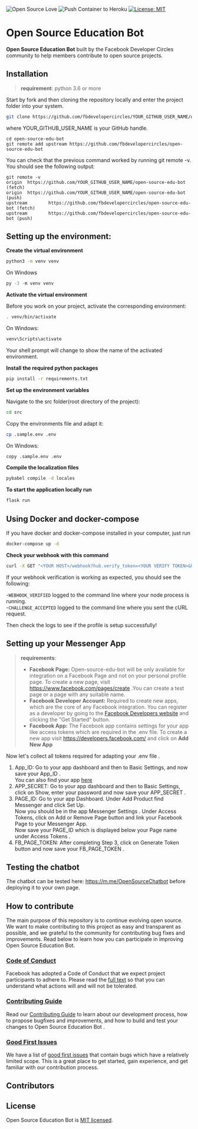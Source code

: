 ![Open Source Love](https://badges.frapsoft.com/os/v2/open-source.svg?v=103)
![Push Container to Heroku](https://github.com/fbdevelopercircles/open-source-edu-bot/workflows/Push%20Container%20to%20Heroku/badge.svg)
[![License: MIT](https://img.shields.io/badge/License-MIT-yellow.svg)](https://opensource.org/licenses/MIT)

# Open Source Education Bot

**Open Source Education Bot** built by the Facebook Developer Circles community to help members contribute to open source projects.

## Installation

> **requirement**: python 3.6 or more

Start by fork and then cloning the repository locally and enter the project folder into your system.

```bash
git clone https://github.com/fbdevelopercircles/YOUR_GITHUB_USER_NAME/open-source-edu-bot 
```

where YOUR_GITHUB_USER_NAME is your GitHub handle.

```
cd open-source-edu-bot
git remote add upstream https://github.com/fbdevelopercircles/open-source-edu-bot
```

You can check that the previous command worked by running git remote -v. You should see the following output:
```
git remote -v
origin  https://github.com/YOUR_GITHUB_USER_NAME/open-source-edu-bot (fetch)
origin  https://github.com/YOUR_GITHUB_USER_NAME/open-source-edu-bot (push)
upstream        https://github.com/fbdevelopercircles/open-source-edu-bot (fetch)
upstream        https://github.com/fbdevelopercircles/open-source-edu-bot (push)
```


## Setting up the environment:

**Create the virtual environment**

```bash
python3 -m venv venv
```

On Windows

```PowerShell
py -3 -m venv venv
```

**Activate the virtual environment**

Before you work on your project, activate the corresponding environment:

```bash
. venv/bin/activate
```

On Windows:
```PowerShell
venv\Scripts\activate
```

Your shell prompt will change to show the name of the activated environment.

**Install the required python packages**

```bash
pip install -r requirements.txt
```

**Set up the environment variables**  

Navigate to the src folder(root directory of the project):

```bash
cd src
```

Copy the environments file and adapt it:

```bash
cp .sample.env .env
```

On Windows:
```bash
copy .sample.env .env
```

**Compile the localization files**

```bash
pybabel compile -d locales
```

**To start the application locally run**

```bash
flask run
```

## Using Docker and docker-compose

If you have docker and docker-compose installed in your computer, just run

```bash
docker-compose up -d
```

**Check your webhook with this command**

```bash
curl -X GET "<YOUR HOST>/webhook?hub.verify_token=<YOUR VERIFY TOKEN>&hub.challenge=CHALLENGE_ACCEPTED&hub.mode=subscribe&init_bot=true"
```
If your webhook verification is working as expected, you should see the following:

-```WEBHOOK_VERIFIED``` logged to the command line where your node process is running.\
-```CHALLENGE_ACCEPTED``` logged to the command line where you sent the cURL request.

Then check the logs to see if the profile is setup successfully!

## Setting up your Messenger App
> **requirements**: 
>- **Facebook Page:**  Open-source-edu-bot will be only available for integration on a Facebook Page and not on your personal profile page.
To create a new page, visit https://www.facebook.com/pages/create .You can create a test page or a page with any suitable name.
>- **Facebook Developer Account:**  Required to create new apps, which are the core of any Facebook integration. You can register as a developer by going to the [Facebook Developers website](https://developers.facebook.com/) and clicking the "Get Started" button.
>- **Facebook App:** The Facebook app contains settings for your app like access tokens which are required in the .env file. To create a new app visit https://developers.facebook.com/ and click on **Add New App**

Now let's collect all tokens required for adapting your .env file .
1.  App_ID: Go to your app dashboard and then to Basic Settings, and now save your App_ID . \
You can also find your app [here](https://developers.facebook.com/apps/) 
2. APP_SECRET: Go to your app dashboard and then to Basic Settings, click on Show, enter your password and now save your APP_SECRET .
3. PAGE_ID: Go to your app Dashboard. Under Add Product find Messenger and click Set Up.\
Now you should be in the app Messenger Settings . 
Under Access Tokens, click on Add or Remove Page button and link your Facebook Page to your Messenger App. \
Now save your PAGE_ID which is displayed below your Page name under Access Tokens .
4. FB_PAGE_TOKEN: After completing Step 3, click on Generate Token button and now save your FB_PAGE_TOKEN .

## Testing the chatbot 

The chatbot can be tested here: https://m.me/OpenSourceChatbot before deploying it to your own page.

## How to contribute

The main purpose of this repository is to continue evolving open source. We want to make contributing to this project as easy and transparent as possible, and we grateful to the community for contributing bug fixes and improvements. Read below to learn how you can participate in improving Open Source Education Bot.

### [Code of Conduct][code]

Facebook has adopted a Code of Conduct that we expect project participants to adhere to.
Please read the [full text][code] so that you can understand what actions will and will not be tolerated.

[code]: ./CODE_OF_CONDUCT.md
### [Contributing Guide][contribute]

Read our [Contributing Guide][contribute] to learn about our development process, how to propose bugfixes and improvements, and how to build and test your changes to Open Source Education Bot .

[contribute]: ./CONTRIBUTING.md

### [Good First Issues][gfi]

We have a list of [good first issues][gfi] that contain bugs which have a relatively limited scope. This is a great place to get started, gain experience, and get familiar with our contribution process.

[gfi]: https://github.com/fbdevelopercircles/open-source-edu-bot/labels/good%20first%20issue

## Contributors

## License

Open Source Education Bot is [MIT licensed](./LICENSE).
